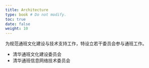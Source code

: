 ```yaml
---
title: Architecture
type: book # Do not modify.
toc: true
date: false
weight: 10
---
```


为规范通班文化建设与技术支持工作，特设立若干委员会参与通班工作。

- 清华通班文化建设委员会
- 清华通班信息网络技术委员会
